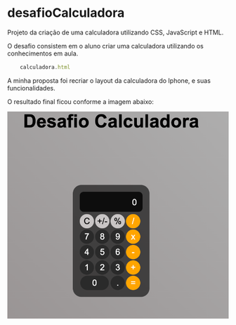 # desafioCalculadora
Projeto da criação de uma calculadora utilizando CSS, JavaScript e HTML. 

O desafio consistem em o aluno criar uma calculadora utilizando os conhecimentos em aula.

~~~javascript
    calculadora.html
~~~

A minha proposta foi recriar o layout da calculadora do Iphone, e suas funcionalidades.

O resultado final ficou conforme a imagem abaixo:

![calculadora](https://github.com/andrenp2/desafioCalculadora/blob/main/calculadoraImg.png)
